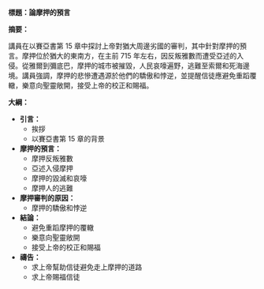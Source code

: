 **標題：論摩押的預言**

**摘要：**

講員在以賽亞書第 15 章中探討上帝對猶大周邊劣國的審判，其中針對摩押的預言。摩押位於猶大的東南方，在主前 715 年左右，因反叛雅數而遭受亞述的入侵。從雅爾到彌底巴，摩押的城市被摧毀，人民哀嚎遍野，逃難至索爾和死海邊境。講員強調，摩押的悲慘遭遇源於他們的驕傲和悖逆，並提醒信徒應避免重蹈覆轍，樂意向聖靈敞開，接受上帝的校正和賜福。

**大綱：**

* **引言：**
    * 挨拶
    * 以賽亞書第 15 章的背景
* **摩押的預言：**
    * 摩押反叛雅數
    * 亞述入侵摩押
    * 摩押的毀滅和哀嚎
    * 摩押人的逃難
* **摩押審判的原因：**
    * 摩押的驕傲和悖逆
* **結論：**
    * 避免重蹈摩押的覆轍
    * 樂意向聖靈敞開
    * 接受上帝的校正和賜福
* **禱告：**
    * 求上帝幫助信徒避免走上摩押的道路
    * 求上帝賜福信徒
